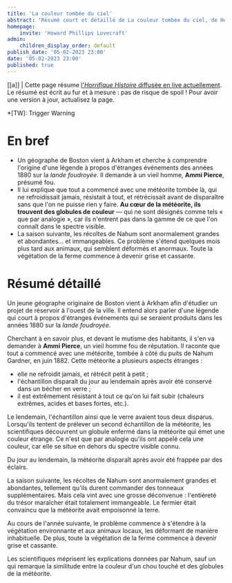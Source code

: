 ```yaml
---
title: 'La couleur tombée du ciel'
abstract: 'Résumé court et détaillé de La couleur tombée du ciel, de Howard Phillips Lovecraft !'
homepage:
    invite: 'Howard Phillips Lovecraft'
admin:
    children_display_order: default
publish_date: '05-02-2023 23:00'
date: '05-02-2023 23:00'
published: true
---
```


[[a]]
| Cette page résume [l'_Horrifique Histoire_ diffusée en live actuellement](https://www.twitch.tv/vchabrette). Le résumé est écrit au fur et à mesure : pas de risque de spoil ! Pour avoir une version à jour, actualisez la page.

*[TW]: Trigger Warning

# En bref

- Un géographe de Boston vient à Arkham et cherche à comprendre l'origine d'une légende à propos d'étranges événements des années 1880 sur la _lande foudroyée_. Il demande à un vieil homme, **Ammi Pierce**, présumé fou.
- Il lui explique que tout a commencé avec une météorite tombée là, qui ne refroidissait jamais, résistait à tout, et rétrécissait avant de disparaître sans que l'on ne puisse rien y faire. **Au cœur de la météorite, ils trouvent des globules de couleur**  — qui ne sont désignés comme tels « que par analogie », car ils n'entrent pas dans la gamme de ce que l'on connaît dans le spectre visible.
- La saison suivante, les récoltes de Nahum sont anormalement grandes et abondantes… et immangeables. Ce problème s'étend quelques mois plus tard aux animaux, qui semblent déformés et anormaux. Toute la végétation de la ferme commence à devenir grise et cassante.

# Résumé détaillé

Un jeune géographe originaire de Boston vient à Arkham afin d'étudier un projet de réservoir à l'ouest de la ville. Il entend alors parler d'une légende qui court à propos d'étranges événements qui se seraient produits dans les années 1880 sur la _lande foudroyée_.

Cherchant à en savoir plus, et devant le mutisme des habitants, il s'en va demander à **Ammi Pierce**, un vieil homme fou de réputation. Il raconte que tout a commencé avec une météorite, tombée à côté du puits de Nahum Gardner, en juin 1882. Cette météorite a plusieurs aspects étranges :

- elle ne refroidit jamais, et rétrécit petit à petit ;
- l'échantillon disparaît du jour au lendemain après avoir été conservé dans un bécher en verre ;
- il est extrêmement résistant à tout ce qu'on lui fait subir (chaleurs extrêmes, acides et bases fortes, etc.).

Le lendemain, l'échantillon ainsi que le verre avaient tous deux disparus. Lorsqu'ils tentent de prélever un second échantillon de la météorite, les scientifiques découvrent un globule enfermé dans la météorite qui émet une couleur étrange. Ce n'est que par analogie qu'ils ont appelé cela une couleur, car elle se situe en dehors du spectre visible connu.

Du jour au lendemain, la météorite disparaît après avoir été frappée par des éclairs.

La saison suivante, les récoltes de Nahum sont anormalement grandes et abondantes, tellement qu'ils durent commander des tonneaux supplémentaires. Mais cela vint avec une grosse déconvenue : l'entièreté du trésor maraîcher était totalement immangeable. Le fermier était convaincu que la météorite avait empoisonné la terre.

Au cours de l'année suivante, le problème commence à s'étendre à la végétation environnante et aux animaux locaux, les déformant de manière inhabituelle. De plus, toute la végétation de la ferme commence à devenir grise et cassante.

Les scientifiques méprisent les explications données par Nahum, sauf un qui remarque la similitude entre la couleur d'un chou touché et des globules de la météorite.